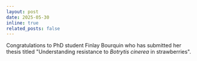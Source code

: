 ```yaml
---
layout: post
date: 2025-05-30
inline: true
related_posts: false
---
```


Congratulations to PhD student Finlay Bourquin who has submitted her thesis titled "Understanding resistance to *Botrytis cinerea* in strawberries".